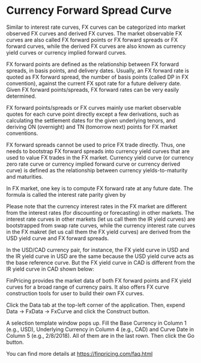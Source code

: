 # Currency Forward Spread Curve

Similar to interest rate curves, FX curves can be categorized into market observed FX curves and derived FX curves. The market observable FX curves are also called FX forward points or FX forward spreads or FX forward curves, while the derived FX curves are also known as currency yield curves or currency implied forward curves.

FX forward points are defined as the relationship between FX forward spreads, in basis points, and delivery dates. Usually, an FX forward rate is quoted as FX forward spread, the number of basis points (called DP in FX convention), against the current FX spot rate for a future delivery date. Given FX forward points/spreads, FX forward rates can be very easily determined.

FX forward points/spreads or FX curves mainly use market observable quotes for each curve point directly except a few derivations, such as calculating the settlement dates for the given underlying tenors, and deriving ON (overnight) and TN (tomorrow next) points for FX market conventions.

FX forward spreads cannot be used to price FX trade directly. Thus, one needs to bootstrap FX forward spreads into currency yield curves that are used to value FX trades in the FX market. Currency yield curve (or currency zero rate curve or currency implied forward curve or currency derived curve) is defined as the relationship between currency yields-to-maturity and maturities.

In FX market, one key is to compute FX forward rate at any future date. The formula is called the interest rate parity given by

Please note that the currency interest rates in the FX market are different from the interest rates (for discounting or forecasting) in other markets. The interest rate curves in other markets (let us call them the IR yield curves) are bootstrapped from swap rate curves, while the currency interest rate curves in the FX makret (let us call them the FX yield curves) are derived from the USD yield curve and FX forward spreads.

In the USD/CAD currency pair, for instance, the FX yield curve in USD and the IR yield curve in USD are the same because the USD yield curve acts as the base reference curve. But the FX yield curve in CAD is different from the IR yield curve in CAD shown below:

FinPricing provides the market data of both FX forward points and FX yield curves for a broad range of currency pairs. It also offers FX curve construction tools for user to build their own FX curves.

Click the Data tab at the top-left corner of the application. Then, expend Data -> FxData -> FxCurve and click the Construct button.

A selection template window pops up. Fill the Base Currency in Column 1 (e.g., USD), Underlying Currency in Column 4 (e.g., CAD) and Curve Date in Column 5 (e.g., 2/8/2018). All of them are in the last rown. Then click the Go button.

You can find more details at
https://finpricing.com/faq.html

